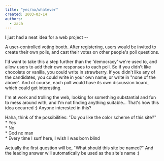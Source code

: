 ```yaml
---
title: "yes/no/whatever"
created: 2003-03-14
authors: 
  - zach
---
```


I just had a neat idea for a web project -- 
  
A user-controlled voting booth. After registering, users would be invited to create their own polls, and cast their votes on other people's poll questions.  
  
I'd want to take this a step further than the 'democracy' we're used to, and allow users to add their own responses to each poll. So if you didn't like chocolate or vanilla, you could write in strawberry. If you didn't like any of the candidates, you could write in your own name, or write in "none of the above". And of course, each poll would have its own discussion board, which could get interesting.  
  
I'm at work and trolling the web, looking for something substantial and fun to mess around with, and I'm not finding anything suitable... That's how this idea occurred :) Anyone interested in this?  
  
Haha, think of the possibilities: "Do you like the color scheme of this site?"  
\* Yes  
\* No  
\* God no man  
\* Every time I surf here, I wish I was born blind  
  
Actually the first question will be, "What should this site be named?" And the leading answer will automatically be used as the site's name :)
